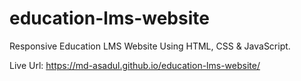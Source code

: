 # education-lms-website
Responsive Education LMS Website Using HTML, CSS & JavaScript.

Live Url: https://md-asadul.github.io/education-lms-website/
